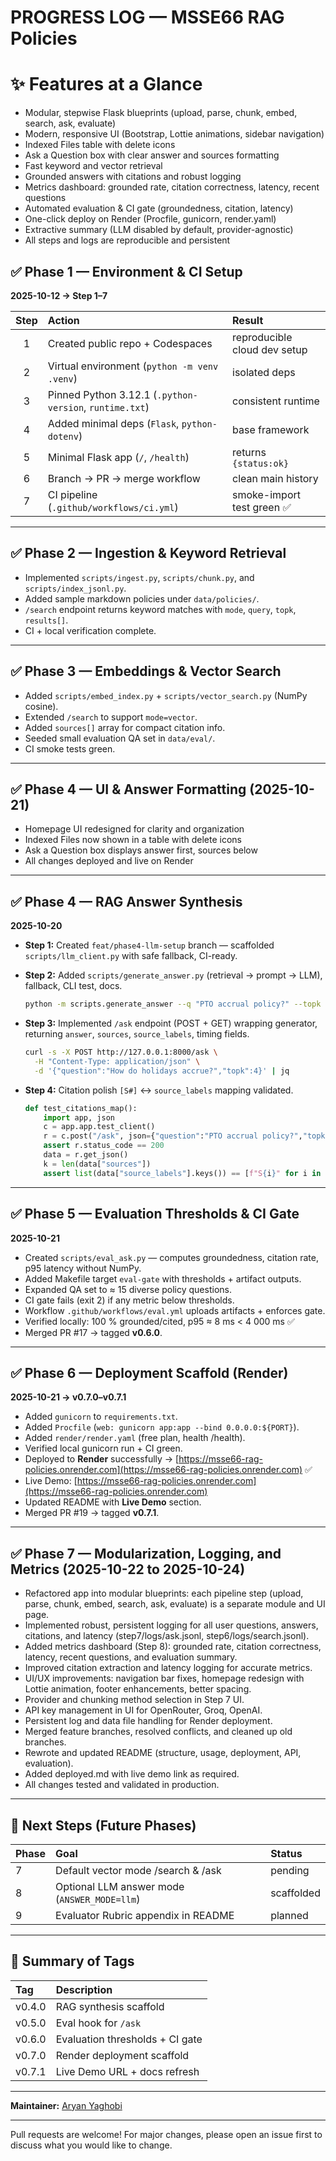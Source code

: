 
# PROGRESS LOG — MSSE66 RAG Policies
# ✨ Features at a Glance
* Modular, stepwise Flask blueprints (upload, parse, chunk, embed, search, ask, evaluate)
* Modern, responsive UI (Bootstrap, Lottie animations, sidebar navigation)
* Indexed Files table with delete icons
* Ask a Question box with clear answer and sources formatting
* Fast keyword and vector retrieval
* Grounded answers with citations and robust logging
* Metrics dashboard: grounded rate, citation correctness, latency, recent questions
* Automated evaluation & CI gate (groundedness, citation, latency)
* One-click deploy on Render (Procfile, gunicorn, render.yaml)
* Extractive summary (LLM disabled by default, provider-agnostic)
* All steps and logs are reproducible and persistent

## ✅ Phase 1 — Environment & CI Setup

**2025-10-12 → Step 1–7**

| Step | Action                                                  | Result                       |
| :--: | :------------------------------------------------------ | :--------------------------- |
|   1  | Created public repo + Codespaces                        | reproducible cloud dev setup |
|   2  | Virtual environment (`python -m venv .venv`)            | isolated deps                |
|   3  | Pinned Python 3.12.1 (`.python-version`, `runtime.txt`) | consistent runtime           |
|   4  | Added minimal deps (`Flask`, `python-dotenv`)           | base framework               |
|   5  | Minimal Flask app (`/`, `/health`)                      | returns `{status:ok}`        |
|   6  | Branch → PR → merge workflow                            | clean main history           |
|   7  | CI pipeline (`.github/workflows/ci.yml`)                | smoke-import test green ✅    |

---

## ✅ Phase 2 — Ingestion & Keyword Retrieval

* Implemented `scripts/ingest.py`, `scripts/chunk.py`, and `scripts/index_jsonl.py`.
* Added sample markdown policies under `data/policies/`.
* `/search` endpoint returns keyword matches with `mode`, `query`, `topk`, `results[]`.
* CI + local verification complete.

---

## ✅ Phase 3 — Embeddings & Vector Search

* Added `scripts/embed_index.py` + `scripts/vector_search.py` (NumPy cosine).
* Extended `/search` to support `mode=vector`.
* Added `sources[]` array for compact citation info.
* Seeded small evaluation QA set in `data/eval/`.
* CI smoke tests green.

---

## ✅ Phase 4 — UI & Answer Formatting (2025-10-21)

* Homepage UI redesigned for clarity and organization
* Indexed Files now shown in a table with delete icons
* Ask a Question box displays answer first, sources below
* All changes deployed and live on Render

---

## ✅ Phase 4 — RAG Answer Synthesis

**2025-10-20**

* **Step 1:** Created `feat/phase4-llm-setup` branch — scaffolded `scripts/llm_client.py` with safe fallback, CI-ready.
* **Step 2:** Added `scripts/generate_answer.py` (retrieval → prompt → LLM), fallback, CLI test, docs.

  ```bash
  python -m scripts.generate_answer --q "PTO accrual policy?" --topk 3
  ```
* **Step 3:** Implemented `/ask` endpoint (POST + GET) wrapping generator, returning `answer`, `sources`, `source_labels`, timing fields.

  ```bash
  curl -s -X POST http://127.0.0.1:8000/ask \
    -H "Content-Type: application/json" \
    -d '{"question":"How do holidays accrue?","topk":4}' | jq
  ```
* **Step 4:** Citation polish `[S#]` ↔ `source_labels` mapping validated.

  ```python
  def test_citations_map():
      import app, json
      c = app.app.test_client()
      r = c.post("/ask", json={"question":"PTO accrual policy?","topk":3})
      assert r.status_code == 200
      data = r.get_json()
      k = len(data["sources"])
      assert list(data["source_labels"].keys()) == [f"S{i}" for i in range(1, k+1)]
  ```

---

## ✅ Phase 5 — Evaluation Thresholds & CI Gate

**2025-10-21**

* Created `scripts/eval_ask.py` — computes groundedness, citation rate, p95 latency without NumPy.
* Added Makefile target `eval-gate` with thresholds + artifact outputs.
* Expanded QA set to ≈ 15 diverse policy questions.
* CI gate fails (exit 2) if any metric below thresholds.
* Workflow `.github/workflows/eval.yml` uploads artifacts + enforces gate.
* Verified locally: 100 % grounded/cited, p95 ≈ 8 ms < 4 000 ms ✅
* Merged PR #17 → tagged **v0.6.0**.

---

## ✅ Phase 6 — Deployment Scaffold (Render)

**2025-10-21 → v0.7.0–v0.7.1**

* Added `gunicorn` to `requirements.txt`.
* Added `Procfile` (`web: gunicorn app:app --bind 0.0.0.0:${PORT}`).
* Added `render/render.yaml` (free plan, health /health).
* Verified local gunicorn run + CI green.
* Deployed to **Render** successfully → [https://msse66-rag-policies.onrender.com](https://msse66-rag-policies.onrender.com) ✅
* Live Demo: [https://msse66-rag-policies.onrender.com](https://msse66-rag-policies.onrender.com)
* Updated README with **Live Demo** section.
* Merged PR #19 → tagged **v0.7.1**.

---

## ✅ Phase 7 — Modularization, Logging, and Metrics (2025-10-22 to 2025-10-24)

* Refactored app into modular blueprints: each pipeline step (upload, parse, chunk, embed, search, ask, evaluate) is a separate module and UI page.
* Implemented robust, persistent logging for all user questions, answers, citations, and latency (step7/logs/ask.jsonl, step6/logs/search.jsonl).
* Added metrics dashboard (Step 8): grounded rate, citation correctness, latency, recent questions, and evaluation summary.
* Improved citation extraction and latency logging for accurate metrics.
* UI/UX improvements: navigation bar fixes, homepage redesign with Lottie animation, footer enhancements, better spacing.
* Provider and chunking method selection in Step 7 UI.
* API key management in UI for OpenRouter, Groq, OpenAI.
* Persistent log and data file handling for Render deployment.
* Merged feature branches, resolved conflicts, and cleaned up old branches.
* Rewrote and updated README (structure, usage, deployment, API, evaluation).
* Added deployed.md with live demo link as required.
* All changes tested and validated in production.

---

## 🔮 Next Steps (Future Phases)

| Phase | Goal                                         | Status     |
| :---- | :------------------------------------------- | :--------- |
| 7     | Default vector mode /search & /ask           | pending    |
| 8     | Optional LLM answer mode (`ANSWER_MODE=llm`) | scaffolded |
| 9     | Evaluator Rubric appendix in README          | planned    |

---

## 🧾 Summary of Tags

| Tag    | Description                     |
| :----- | :------------------------------ |
| v0.4.0 | RAG synthesis scaffold          |
| v0.5.0 | Eval hook for `/ask`            |
| v0.6.0 | Evaluation thresholds + CI gate |
| v0.7.0 | Render deployment scaffold      |
| v0.7.1 | Live Demo URL + docs refresh    |

---

**Maintainer:** [Aryan Yaghobi](https://github.com/Aryan1359)

---

Pull requests are welcome! For major changes, please open an issue first to discuss what you would like to change.
